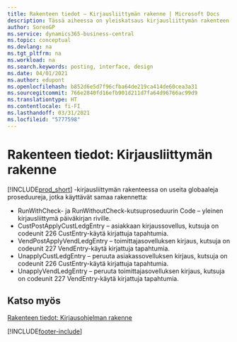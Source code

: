 ```yaml
---
title: Rakenteen tiedot – Kirjausliittymän rakenne | Microsoft Docs
description: Tässä aiheessa on yleiskatsaus kirjausliittymän rakenteen yleisistä toimintaohjeista.
author: SorenGP
ms.service: dynamics365-business-central
ms.topic: conceptual
ms.devlang: na
ms.tgt_pltfrm: na
ms.workload: na
ms.search.keywords: posting, interface, design
ms.date: 04/01/2021
ms.author: edupont
ms.openlocfilehash: b852d6e5d7f96cfba64de219ca414de60cea3a31
ms.sourcegitcommit: 766e2840fd16efb901d211d7fa64d96766ac99d9
ms.translationtype: HT
ms.contentlocale: fi-FI
ms.lasthandoff: 03/31/2021
ms.locfileid: "5777598"
---
```

# <a name="design-details-posting-interface-structure"></a>Rakenteen tiedot: Kirjausliittymän rakenne
[!INCLUDE[prod_short](includes/prod_short.md)] -kirjausliittymän rakenteessa on useita globaaleja proseduureja, jotka käyttävät samaa rakennetta:  
  
* RunWithCheck- ja RunWithoutCheck-kutsuproseduurin Code – yleinen kirjausliittymä päiväkirjan riville.  
* CustPostApplyCustLedgEntry – asiakkaan kirjaussovellus, kutsuja on codeunit 226 CustEntry-käytä kirjattuja tapahtumia.  
* VendPostApplyVendLedgEntry – toimittajasovelluksen kirjaus, kutsuja on codeunit 227 VendEntry-käytä kirjattuja tapahtumia.  
* UnapplyCustLedgEntry – peruuta asiakassovelluksen kirjaus, kutsuja on codeunit 226 CustEntry-käytä kirjattuja tapahtumia.  
* UnapplyVendLedgEntry – peruuta toimittajasovelluksen kirjaus, kutsuja on codeunit 227 VendEntry-käytä kirjattuja tapahtumia.  
  
## <a name="see-also"></a>Katso myös  
[Rakenteen tiedot: Kirjausohjelman rakenne](design-details-posting-engine-structure.md)

[!INCLUDE[footer-include](includes/footer-banner.md)]